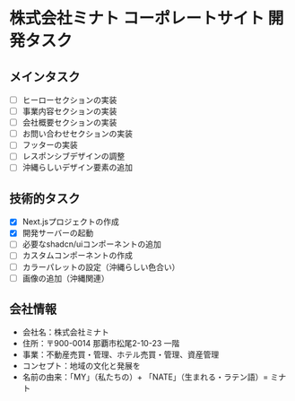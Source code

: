 # 株式会社ミナト コーポレートサイト 開発タスク

## メインタスク
- [ ] ヒーローセクションの実装
- [ ] 事業内容セクションの実装
- [ ] 会社概要セクションの実装
- [ ] お問い合わせセクションの実装
- [ ] フッターの実装
- [ ] レスポンシブデザインの調整
- [ ] 沖縄らしいデザイン要素の追加

## 技術的タスク
- [x] Next.jsプロジェクトの作成
- [x] 開発サーバーの起動
- [ ] 必要なshadcn/uiコンポーネントの追加
- [ ] カスタムコンポーネントの作成
- [ ] カラーパレットの設定（沖縄らしい色合い）
- [ ] 画像の追加（沖縄関連）

## 会社情報
- 会社名：株式会社ミナト
- 住所：〒900-0014 那覇市松尾2-10-23 一階
- 事業：不動産売買・管理、ホテル売買・管理、資産管理
- コンセプト：地域の文化と発展を
- 名前の由来：「MY」（私たちの）+ 「NATE」（生まれる・ラテン語）= ミナト
